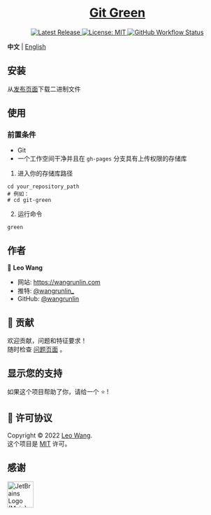 <h1 align="center">
    <a href="https://wangrunlin.com/git-green/">Git Green</a>
</h1>

<p align="center">
  <a href="https://github.com/wangrunlin/git-green/releases/latest" target="_blank">
    <img alt="Latest Release" src="https://img.shields.io/github/v/release/wangrunlin/git-green?display_name=tag&style=for-the-badge" />
  </a>
  <a href="LICENSE" target="_blank">
    <img alt="License: MIT" src="https://img.shields.io/badge/License-MIT-yellow.svg?style=for-the-badge" />
  </a>
  <a href="https://github.com/wangrunlin/git-green/actions" target="_blank">
    <img alt="GitHub Workflow Status" src="https://img.shields.io/github/workflow/status/wangrunlin/git-green/Release?style=for-the-badge">
  </a>
</p>

**中文** | [English](README.md)

## 安装

从[发布页面][]下载二进制文件

## 使用

### 前置条件

- Git
- 一个工作空间干净并且在 `gh-pages` 分支具有上传权限的存储库

1. 进入你的存储库路径
```shell
cd your_repository_path
# 例如：
# cd git-green
```
2. 运行命令
```shell
green
```

## 作者

👤 **Leo Wang**

* 网站: https://wangrunlin.com
* 推特: [@wangrunlin_](https://twitter.com/wangrunlin_)
* GitHub: [@wangrunlin](https://github.com/wangrunlin)

## 🤝 贡献

欢迎贡献，问题和特征要求！  
随时检查 [问题页面](https://github.com/wangrunlin/git-green/issues) 。

## 显示您的支持

如果这个项目帮助了你，请给一个 ⭐️ !

## 📝 许可协议

Copyright © 2022 [Leo Wang](https://github.com/wangrunlin).  
这个项目是 [MIT](LICENSE) 许可。

## 感谢

<a href="https://jb.gg/OpenSourceSupport">
    <img width="60px" src="https://resources.jetbrains.com/storage/products/company/brand/logos/jb_beam.png" alt="JetBrains Logo (Main) logo.">
</a>


[发布页面]: https://github.com/wangrunlin/git-green/releases/latest